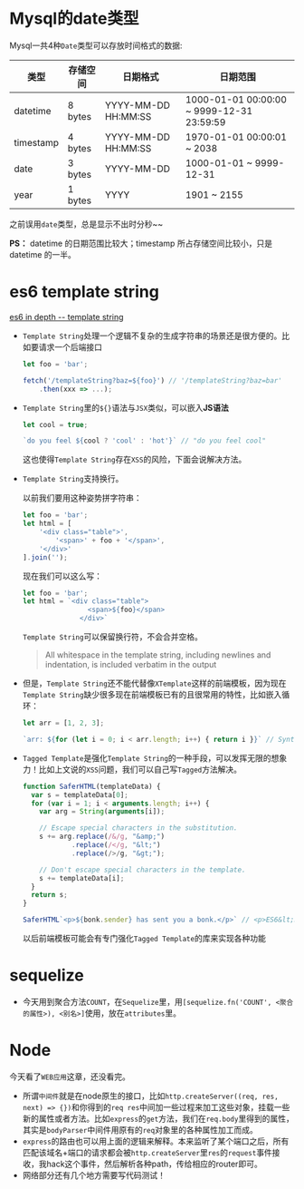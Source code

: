 # Mysql的date类型

Mysql一共4种`Date`类型可以存放时间格式的数据:

类型 | 存储空间 | 日期格式 | 日期范围
--- | --------| ------ | -------
datetime | 8 bytes |  YYYY-MM-DD HH:MM:SS | 1000-01-01 00:00:00 ~ 9999-12-31 23:59:59
timestamp | 4 bytes | YYYY-MM-DD HH:MM:SS | 1970-01-01 00:00:01 ~ 2038
date | 3 bytes | YYYY-MM-DD | 1000-01-01 ~ 9999-12-31
year | 1 bytes | YYYY | 1901 ~ 2155

之前误用`date`类型，总是显示不出时分秒~~

**PS：** datetime 的日期范围比较大；timestamp 所占存储空间比较小，只是 datetime 的一半。 

# es6 template string
[es6 in depth -- template string](https://hacks.mozilla.org/2015/05/es6-in-depth-template-strings-2/)

- `Template String`处理一个逻辑不复杂的生成字符串的场景还是很方便的。比如要请求一个后端接口

	```js
	let foo = 'bar';
	
	fetch('/templateString?baz=${foo}') // '/templateString?baz=bar'
		.then(xxx => ...);
	```
	
- `Template String`里的`${}`语法与`JSX`类似，可以嵌入**JS语法**

	```js
	let cool = true;

	`do you feel ${cool ? 'cool' : 'hot'}` // "do you feel cool"
	```
	这也使得`Template String`存在`XSS`的风险，下面会说解决方法。

- `Template String`支持换行。

	以前我们要用这种姿势拼字符串：

	```js
	let foo = 'bar';
	let html = [
		'<div class="table">',
			'<span>' + foo + '</span>',
		'</div>'
	].join('');
	```
	现在我们可以这么写：

	```js
	let foo = 'bar';
	let html = `<div class="table">
					<span>${foo}</span>
				  </div>`
	```
	
	`Template String`可以保留换行符，不会合并空格。
	> All whitespace in the template string, including newlines and indentation, is included verbatim in the output
	
- 但是，`Template String`还不能代替像`XTemplate`这样的前端模板，因为现在`Template String`缺少很多现在前端模板已有的且很常用的特性，比如嵌入循环：
		
	```js
	let arr = [1, 2, 3];
	
	`arr: ${for (let i = 0; i < arr.length; i++) { return i }}` // SyntaxError: expected expression, got keyword 'for'
	```

- `Tagged Template`是强化`Template String`的一种手段，可以发挥无限的想象力！比如上文说的`XSS`问题，我们可以自己写`Tagged`方法解决。

	```js
	function SaferHTML(templateData) {
	  var s = templateData[0];
	  for (var i = 1; i < arguments.length; i++) {
	    var arg = String(arguments[i]);
	
	    // Escape special characters in the substitution.
	    s += arg.replace(/&/g, "&amp;")
	            .replace(/</g, "&lt;")
	            .replace(/>/g, "&gt;");
	
	    // Don't escape special characters in the template.
	    s += templateData[i];
	  }
	  return s;
	}
	
	SaferHTML`<p>${bonk.sender} has sent you a bonk.</p>` // <p>ES6&lt;3er has sent you a bonk.</p>
	```
	以后前端模板可能会有专门强化`Tagged Template`的库来实现各种功能
	
# sequelize

- 今天用到聚合方法`COUNT`，在`Sequelize`里，用`[sequelize.fn('COUNT', <聚合的属性>), <别名>]`使用，放在`attributes`里。

# Node
今天看了`WEB应用`这章，还没看完。

- 所谓`中间件`就是在node原生的接口，比如`http.createServer((req, res, next) => {})`和你得到的`req res`中间加一些过程来加工这些对象，挂载一些新的属性或者方法。比如`express`的`get`方法，我们在`req.body`里得到的属性，其实是`bodyParser`中间件用原有的`req`对象里的各种属性加工而成。
- `express`的路由也可以用上面的逻辑来解释。本来监听了某个端口之后，所有匹配该域名+端口的请求都会被`http.createServer`里`res`的`request`事件接收，我hack这个事件，然后解析各种path，传给相应的router即可。
- 网络部分还有几个地方需要写代码测试！